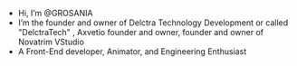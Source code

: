 - Hi, I’m @GROSANIA
- I’m the founder and owner of Delctra Technology Development or called "DelctraTech"
  , Axvetio founder and owner, founder and owner of Novatrim VStudio
- A Front-End developer, Animator, and Engineering Enthusiast
